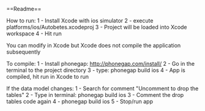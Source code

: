 ==Readme==

How to run:
1 - Install Xcode with ios simulator
2 - execute platforms/ios/Autobetes.xcodeproj
3 - Project will be loaded into Xcode workspace
4 - Hit run

You can modify in Xcode but Xcode does not compile the application subsequently

To compile:
1 - Install phonegap: http://phonegap.com/install/
2 - Go in the terminal to the project directory
3 - type: phonegap build ios
4 - App is compiled, hit run in Xcode to run

If the data model changes:
1 - Search for comment "Uncomment to drop the tables"
2 - Type in terminal: phonegap build ios
3 - Comment the drop tables code again
4 - phonegap build ios
5 - Stop/run app
